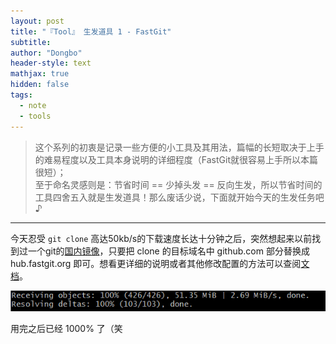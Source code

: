 ```yaml
---
layout: post
title: "『Tool』 生发道具 1 - FastGit"
subtitle: 
author: "Dongbo"
header-style: text
mathjax: true
hidden: false
tags:
  - note
  - tools
---
```


> 这个系列的初衷是记录一些方便的小工具及其用法，篇幅的长短取决于上手的难易程度以及工具本身说明的详细程度（FastGit就很容易上手所以本篇很短）；  
至于命名灵感则是：节省时间 == 少掉头发 == 反向生发，所以节省时间的工具四舍五入就是生发道具！那么废话少说，下面就开始今天的生发任务吧♪

-----------

今天忍受 `git clone` 高达50kb/s的下载速度长达十分钟之后，突然想起来以前找到过一个git的[国内镜像](1)，只要把 clone 的目标域名中 github.com 部分替换成 hub.fastgit.org 即可。想看更详细的说明或者其他修改配置的方法可以查阅[文档](2)。

![fastgit.org speed](/img/in-post/post-fastgit/download-speed.png)

用完之后已经 1000% 了（笑




[1]: http://fastgit.org/
[2]: https://doc.fastgit.org/zh-cn/guide.html#web-%E7%9A%84%E4%BD%BF%E7%94%A8